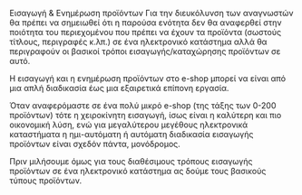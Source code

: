 Εισαγωγή & Ενημέρωση προϊόντων
Για την διευκόλυνση των αναγνωστών θα πρέπει να σημειωθεί ότι η παρούσα ενότητα δεν θα αναφερθεί στην ποιότητα του περιεχομένου που πρέπει να έχουν τα προϊόντα (σωστούς τίτλους, περιγραφές κ.λπ.) σε ένα ηλεκτρονικό κατάστημα αλλά θα περιγραφούν οι βασικοί τρόποι εισαγωγής/καταχώρησης προϊόντων σε αυτό.

Η εισαγωγή και η ενημέρωση προϊόντων στο e-shop μπορεί να είναι από μια απλή διαδικασία έως μια εξαιρετικά επίπονη εργασία. 

Όταν αναφερόμαστε σε ένα πολύ μικρό e-shop (της τάξης των 0-200 προϊόντων) τότε η χειροκίνητη εισαγωγή, ίσως είναι η καλύτερη και πιο οικονομική λύση, ενώ για μεγαλύτερου μεγέθους ηλεκτρονικά καταστήματα η ημι-αυτόματη ή αυτόματη διαδικασία εισαγωγής προϊόντων είναι σχεδόν πάντα, μονόδρομος.

Πριν μιλήσουμε όμως για τους διαθέσιμους τρόπους εισαγωγής προϊόντων σε ένα ηλεκτρονικό κατάστημα ας δούμε τους βασικούς τύπους προϊόντων.
